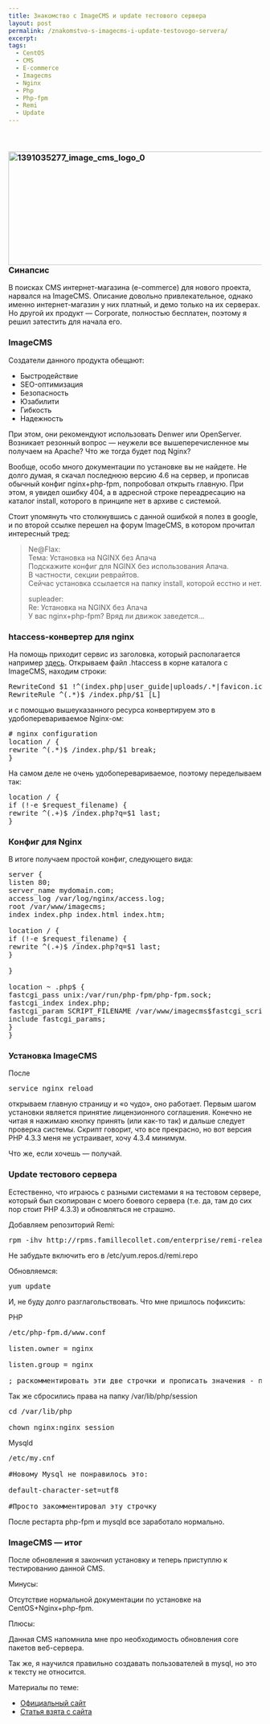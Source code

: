 ```yaml
---
title: Знакомство с ImageCMS и update тестового сервера
layout: post
permalink: /znakomstvo-s-imagecms-i-update-testovogo-servera/
excerpt:
tags:
  - CentOS
  - CMS
  - E-commerce
  - Imagecms
  - Nginx
  - Php
  - Php-fpm
  - Remi
  - Update
---
```

&nbsp;

### <a href="http://res.cloudinary.com/doam-ru/image/upload/v1409069971/1391035277_image_cms_logo_0_r7auti.png" rel="lightbox[797]" title="1391035277_image_cms_logo_0"><img class="aligncenter wp-image-813 size-full" src="http://res.cloudinary.com/doam-ru/image/upload/v1409069971/1391035277_image_cms_logo_0_r7auti.png" alt="1391035277_image_cms_logo_0" width="800" height="226" /></a>Синапсис

В поисках CMS интернет-магазина (e-commerce) для нового проекта, нарвался на ImageCMS. Описание довольно привлекательное, однако именно интернет-магазин у них платный, и демо только на их серверах. Но другой их продукт &#8212; Corporate, полностью бесплатен, поэтому я решил затестить для начала его.

<!--more-->

### ImageCMS

Создатели данного продукта обещают:

  * Быстродействие
  * SEO-оптимизация
  * Безопасность
  * Юзабилити
  * Гибкость
  * Надежность

При этом, они рекомендуют использовать Denwer или OpenServer. Возникает резонный вопрос &#8212; неужели все вышеперечисленное мы получаем на Apache? Что же тогда будет под Nginx?

Вообще, особо много документации по установке вы не найдете. Не долго думая, я скачал последнюю версию 4.6 на сервер, и прописав обычный конфиг nginx+php-fpm, попробовал открыть главную. При этом, я увидел ошибку 404, а в адресной строке переадресацию на каталог install, которого в принципе нет в архиве с системой.

Стоит упомянуть что столкнувшись с данной ошибкой я полез в google, и по второй ссылке перешел на форум ImageCMS, в котором прочитал интересный тред:

> <div id="pc12204" class="title-h4">
>   Ne@Flax:
> </div>
>
> <div class="title-h4">
>   Тема: Установка на NGINX без Апача
> </div>
>
> <div class="entry-content">
>   Подскажите конфиг для NGINX без использования Апача.<br /> В частности, секции реврайтов.<br /> Сейчас установка ссылается на папку install, которой есстно и нет.</p>
>
>   <div id="pc12216" class="title-h4">
>     supleader:
>   </div>
>
>   <div class="title-h4">
>     Re: Установка на NGINX без Апача
>   </div>
>
>   <div class="entry-content">
>     У вас nginx+php-fpm? Вряд ли движок заведется&#8230;
>   </div>
> </div>

### htaccess-конвертер для nginx

На помощь приходит сервис из заголовка, который располагается например <a href="http://winginx.com/ru/htaccess" target="_blank">здесь</a>. Открываем файл .htaccess в корне каталога с ImageCMS, находим строки:

<pre>RewriteCond $1 !^(index.php|user_guide|uploads/.*|favicon.ico|docs|favicon.png|captcha/.*|application/modules/.*/templates|application/modules/.*/assets/js|application/modules/.*/assets/css|application/modules/.*/assets/images|CHANGELOG.xml|templates|js|robots.txt)
RewriteRule ^(.*)$ /index.php/$1 [L]</pre>

и с помощью вышеуказанного ресурса конвертируем это в удобоперевариваемое Nginx-ом:

<pre># nginx configuration
location / {
rewrite ^(.*)$ /index.php/$1 break;
}</pre>

На самом деле не очень удобоперевариваемое, поэтому переделываем так:

<pre>location / {
if (!-e $request_filename) {
rewrite ^(.+)$ /index.php?q=$1 last;
}</pre>

### Конфиг для Nginx

В итоге получаем простой конфиг, следующего вида:

<pre>server {
listen 80;
server_name mydomain.com;
access_log /var/log/nginx/access.log;
root /var/www/imagecms;
index index.php index.html index.htm;

location / {
if (!-e $request_filename) {
rewrite ^(.+)$ /index.php?q=$1 last;
}

}

location ~ .php$ {
fastcgi_pass unix:/var/run/php-fpm/php-fpm.sock;
fastcgi_index index.php;
fastcgi_param SCRIPT_FILENAME /var/www/imagecms$fastcgi_script_name;
include fastcgi_params;
}
}
</pre>

### Установка ImageCMS

После

<pre>service nginx reload</pre>

открываем главную страницу и &#171;о чудо&#187;, оно работает. Первым шагом установки является принятие лицензионного соглашения. Конечно не читая я нажимаю кнопку принять (или как-то так) и дальше следует проверка системы. Скрипт говорит, что все прекрасно, но вот версия PHP 4.3.3 меня не устраивает, хочу 4.3.4 минимум.

Что же, если хочешь &#8212; получай.

### Update тестового сервера

Естественно, что играюсь с разными системами я на тестовом сервере, который был скопирован с моего боевого сервера (т.е. да, там до сих пор стоит PHP 4.3.3) и обновляться не страшно.

Добавляем репозиторий Remi:

<pre>rpm -ihv http://rpms.famillecollet.com/enterprise/remi-release-6.rpm</pre>

Не забудьте включить его в /etc/yum.repos.d/remi.repo

Обновляемся:

<pre>yum update</pre>

И, не буду долго разглагольствовать. Что мне пришлось пофиксить:

PHP

<pre>/etc/php-fpm.d/www.conf

listen.owner = nginx

listen.group = nginx

; раскомментировать эти две строчки и прописать значения - пользователя из-под которого работает Nginx
</pre>

Так же сбросились права на папку /var/lib/php/session

<pre>cd /var/lib/php

chown nginx:nginx session
</pre>

Mysqld

<pre>/etc/my.cnf

#Новому Mysql не понравилось это:

default-character-set=utf8

#Просто закомментировал эту строчку
</pre>

После рестарта php-fpm и mysqld все заработало нормально.

### ImageCMS &#8212; итог

После обновления я закончил установку и теперь приступлю к тестированию данной CMS.

Минусы:

Отсутствие нормальной документации по установке на CentOS+Nginx+php-fpm.

Плюсы:

Данная CMS напомнила мне про необходимость обновления core пакетов веб-сервера.

Так же, я научился правильно создавать пользователей в mysql, но это к тексту не относится.

Материалы по теме:

  * <a href="http://www.imagecms.net/" target="_blank">Официальный сайт</a>
  * <a href="http://www.nginxtips.ru/znakomstvo-s-imagecms/" target="_blank">Статья взята с сайта</a>
